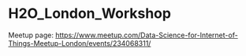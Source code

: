 # H2O_London_Workshop

Meetup page: https://www.meetup.com/Data-Science-for-Internet-of-Things-Meetup-London/events/234068311/

